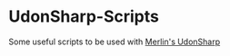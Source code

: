 # UdonSharp-Scripts

Some useful scripts to be used with [Merlin's UdonSharp](https://github.com/Merlin-san/UdonSharp)
